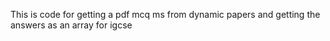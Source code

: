 This is code for getting a pdf mcq ms from dynamic papers and getting the answers as an array for igcse
